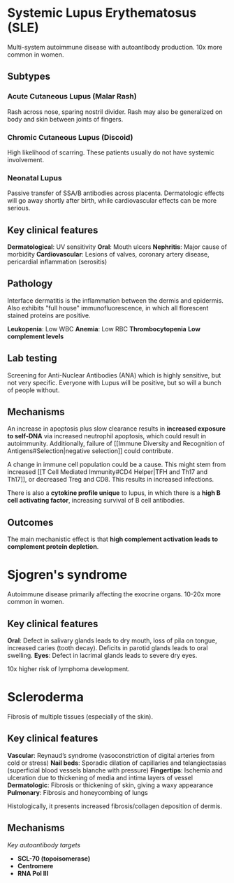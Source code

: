 # Systemic Lupus Erythematosus (SLE)
Multi-system autoimmune disease with autoantibody production. 10x more common in women.
## Subtypes
### Acute Cutaneous Lupus (Malar Rash)
Rash across nose, sparing nostril divider. Rash may also be generalized on body and skin between joints of fingers.
### Chromic Cutaneous Lupus (Discoid)
High likelihood of scarring. These patients usually do not have systemic involvement.
### Neonatal Lupus
Passive transfer of SSA/B antibodies across placenta. Dermatologic effects will go away shortly after birth, while cardiovascular effects can be more serious.
## Key clinical features
**Dermatological**: UV sensitivity
**Oral**: Mouth ulcers
**Nephritis**: Major cause of morbidity
**Cardiovascular**: Lesions of valves, coronary artery disease, pericardial inflammation (serositis)
## Pathology
Interface dermatitis is the inflammation between the dermis and epidermis. Also exhibits "full house" immunofluorescence, in which all florescent stained proteins are positive.

**Leukopenia**: Low WBC
**Anemia**: Low RBC 
**Thrombocytopenia** 
**Low complement levels**
## Lab testing
Screening for Anti-Nuclear Antibodies (ANA) which is highly sensitive, but not very specific. Everyone with Lupus will be positive, but so will a bunch of people without.
## Mechanisms
An increase in apoptosis plus slow clearance results in **increased exposure to self-DNA** via increased neutrophil apoptosis, which could result in autoimmunity. Additionally, failure of [[Immune Diversity and Recognition of Antigens#Selection|negative selection]] could contribute.

A change in immune cell population could be a cause. This might stem from increased [[T Cell Mediated Immunity#CD4 Helper|TFH and Th17 and Th17]], or decreased Treg and CD8. This results in increased infections.

There is also a **cytokine profile unique** to lupus, in which there is a **high B cell activating factor**, increasing survival of B cell antibodies.
## Outcomes
The main mechanistic effect is that **high complement activation leads to complement protein depletion**.
# Sjogren's syndrome
Autoimmune disease primarily affecting the exocrine organs. 10-20x more common in women.
## Key clinical features
**Oral**: Defect in salivary glands leads to dry mouth, loss of pila on tongue, increased caries (tooth decay). Deficits in parotid glands leads to oral swelling.
**Eyes**: Defect in lacrimal glands leads to severe dry eyes.

10x higher risk of lymphoma development.
# Scleroderma
Fibrosis of multiple tissues (especially of the skin).
## Key clinical features
**Vascular**: Reynaud’s syndrome (vasoconstriction of digital arteries from cold or stress)
**Nail beds**: Sporadic dilation of capillaries and telangiectasias (superficial blood vessels blanche with pressure)
**Fingertips**: Ischemia and ulceration due to thickening of media and intima layers of vessel
**Dermatologic**: Fibrosis or thickening of skin, giving a waxy appearance
**Pulmonary**: Fibrosis and honeycombing of lungs

Histologically, it presents increased fibrosis/collagen deposition of dermis.
## Mechanisms
*Key autoantibody targets*
- **SCL-70 (topoisomerase)**
- **Centromere**
- **RNA Pol III**
